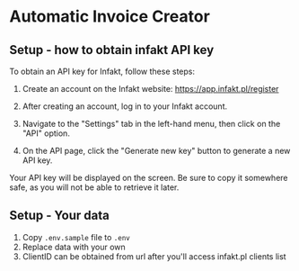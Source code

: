 # Automatic Invoice Creator

## Setup - how to obtain infakt API key
To obtain an API key for Infakt, follow these steps:

1. Create an account on the Infakt website: https://app.infakt.pl/register

2. After creating an account, log in to your Infakt account.

3. Navigate to the "Settings" tab in the left-hand menu, then click on the "API" option.

4. On the API page, click the "Generate new key" button to generate a new API key.

Your API key will be displayed on the screen. Be sure to copy it somewhere safe, as you will not be able to retrieve it later.

## Setup - Your data
1. Copy `.env.sample` file to `.env`
2. Replace data with your own
3. ClientID can be obtained from url after you'll access infakt.pl clients list